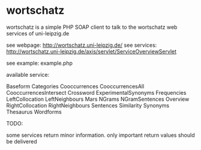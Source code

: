 wortschatz
========

wortschatz is a simple PHP SOAP client to talk to the wortschatz web services of uni-leipzig.de

see webpage:  http://wortschatz.uni-leipzig.de/
see services: http://wortschatz.uni-leipzig.de/axis/servlet/ServiceOverviewServlet

see example: example.php

available service:

Baseform
Categories
Cooccurrences
CooccurrencesAll
CooccurrencesIntersect
Crossword
ExperimentalSynonyms
Frequencies
LeftCollocation
LeftNeighbours
Mars
NGrams
NGramSentences
Overview
RightCollocation
RightNeighbours
Sentences
Similarity
Synonyms
Thesaurus
Wordforms

TODO:

some services return minor information. only important return values should be delivered